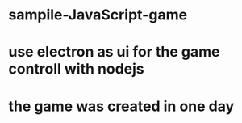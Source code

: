 # sampile-JavaScript-game
# use electron as ui for the game controll with nodejs
# the game was created in one day

